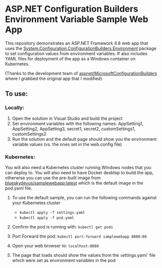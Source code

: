 # ASP.NET Configuration Builders Environment Variable Sample Web App

This repository demonstrates an ASP.NET Framework 4.8 web app that uses the [System.Configuration.ConfigurationBuilders.Environment](https://www.nuget.org/packages/Microsoft.Configuration.ConfigurationBuilders.Environment/) package to set configuration values from environment variables. If also includes YAML files for deployment of the app as a Windows container on Kubernetes. 

(Thanks to the development team of [aspnet/MicrosoftConfigurationBuilders](https://github.com/aspnet/MicrosoftConfigurationBuilders) where I grabbed the original app that I modified)

## To use:

### Locally:

1. Open the solution in Visual Studio and build the project
2. Set environment variables with the following names: AppSetting1, AppSetting2, AppSetting3, secret1, secret2, customSettings1, customSettings2
3. Run the solution and the default page should show you the environment variable values (vs. the ones set in the web.config file)

### Kubernetes:

You will also need a Kubernetes cluster running Windows nodes that you can deploy to. You will also need to have Docker desktop to build the app, otherwise you can use the pre-built image from [blueskydevus/samplewebapp:latest](https://hub.docker.com/r/blueskydevus/samplewebapp/tags) which is the default image in the pod.yaml file.  

1. To use the default sample, you can run the following commands against your Kubernetes cluster

    - `kubectl apply -f settings.yaml`
    - `kubectl apply -f pod.yaml`
2. Confirm the pod is running with: `kubectl get pods`
3. Port Forward the pod: `kubectl port-forward samplewebapp 8080:80`
4. Open your web browser to: `localhost:8080`
5. The page that loads should show the values from the `s`ettings.yaml` file which were set as environment variables in the pod
